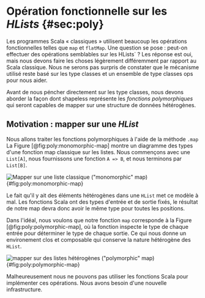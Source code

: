 # Opération fonctionnelle sur les *HLists* {#sec:poly}

Les programmes Scala « classiques » utilisent beaucoup
les opérations fonctionnelles
telles que `map` et `flatMap`.
Une question se pose : peut-on effectuer
des opérations semblables sur les HLists` ?
Les réponse est oui, mais nous devons faire les choses
légèrement différemment par rapport au Scala classique.
Nous ne serons pas surpris de constater que le mécanisme utilisé reste basé
sur les type classes et un ensemble de type classes ops pour nous aider.

Avant de nous péncher directement sur les type classes,
nous devons aborder la façon dont shapeless représente les
*fonctions polymorphiques* qui seront capables
de mapper sur une structure de données hétérogènes.

## Motivation : mapper sur une *HList*

Nous allons traiter les fonctions polymorphiques
à l'aide de la méthode `.map`
La Figure [@fig:poly:monomorphic-map] montre un diagramme des types
d'une fonction map classique sur les listes.
Nous commençons avec une `List[A]`,
nous fournissons une fonction `A => B`,
et nous terminons par `List[B]`.

![Mapper sur une liste classique ("monomorphic" map)](src/pages/poly/monomorphic-map.pdf+svg){#fig:poly:monomorphic-map}

Le fait qu'il y ait des éléments hétérogènes dans une `HList`
met ce modèle à mal.
Les fonctions Scala ont des types d'entrée et de sortie fixés,
le résultat de notre map devra donc avoir
le même type pour toutes les positions.

Dans l'idéal, nous voulons que notre fonction `map` corresponde à
la Figure [@fig:poly:polymorphic-map], où la fonction inspecte
le type de chaque entrée pour déterminer le type de chaque sortie.
Ce qui nous donne un environement clos et
composable qui conserve la nature hétérogène
des `HList`.

![mapper sur des listes hétérogènes ("polymorphic" map)](src/pages/poly/polymorphic-map.pdf+svg){#fig:poly:polymorphic-map}

Malheureusement nous ne pouvons pas utiliser les fonctions Scala pour implémenter
ces opérations. Nous avons besoin d'une nouvelle infrastructure.
